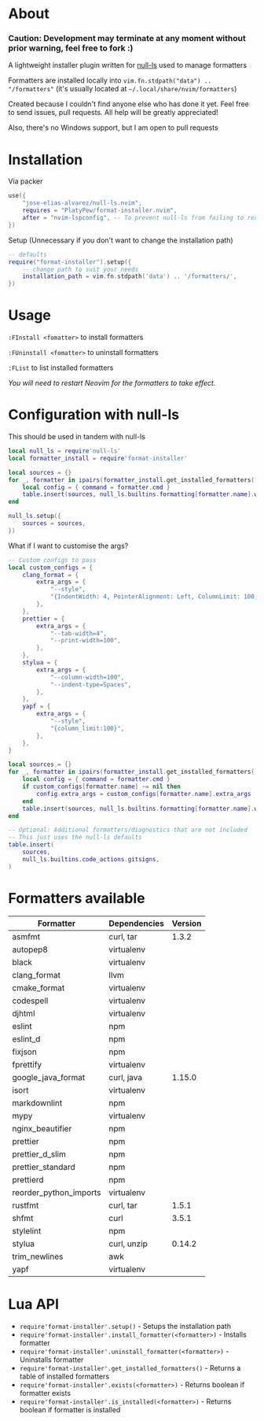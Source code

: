# About

### Caution: Development may terminate at any moment without prior warning, feel free to fork :)

A lightweight installer plugin written for [null-ls](https://github.com/jose-elias-alvarez/null-ls.nvim) used to manage formatters

Formatters are installed locally into `vim.fn.stdpath("data") .. "/formatters"` (it's usually located at `~/.local/share/nvim/formatters`)

Created because I couldn't find anyone else who has done it yet. Feel free to send issues, pull requests. All help will be greatly appreciated!

Also, there's no Windows support, but I am open to pull requests

# Installation

Via packer

```lua
use({
    "jose-elias-alvarez/null-ls.nvim",
    requires = "PlatyPew/format-installer.nvim",
    after = "nvim-lspconfig", -- To prevent null-ls from failing to read buffer
})
```

Setup (Unnecessary if you don't want to change the installation path)

```lua
-- defaults
require("format-installer").setup({
    -- change path to suit your needs
    installation_path = vim.fn.stdpath('data') .. '/formatters/',
})
```

# Usage

`:FInstall <fomatter>` to install formatters

`:FUninstall <fomatter>` to uninstall formatters

`:FList` to list installed formatters

_You will need to restart Neovim for the formatters to take effect._

# Configuration with null-ls

This should be used in tandem with null-ls

```lua
local null_ls = require'null-ls'
local formatter_install = require'format-installer'

local sources = {}
for _, formatter in ipairs(formatter_install.get_installed_formatters()) do
    local config = { command = formatter.cmd }
    table.insert(sources, null_ls.builtins.formatting[formatter.name].with(config))
end

null_ls.setup({
    sources = sources,
})
```

What if I want to customise the args?

```lua
-- Custom configs to pass
local custom_configs = {
    clang_format = {
        extra_args = {
            "--style",
            "{IndentWidth: 4, PointerAlignment: Left, ColumnLimit: 100, AllowShortFunctionsOnASingleLine: Empty}",
        },
    },
    prettier = {
        extra_args = {
            "--tab-width=4",
            "--print-width=100",
        },
    },
    stylua = {
        extra_args = {
            "--column-width=100",
            "--indent-type=Spaces",
        },
    },
    yapf = {
        extra_args = {
            "--style",
            "{column_limit:100}",
        },
    },
}

local sources = {}
for _, formatter in ipairs(formatter_install.get_installed_formatters()) do
    local config = { command = formatter.cmd }
    if custom_configs[formatter.name] ~= nil then
        config.extra_args = custom_configs[formatter.name].extra_args
    end
    table.insert(sources, null_ls.builtins.formatting[formatter.name].with(config))
end

-- Optional: Additional formatters/diagnostics that are not included
-- This just uses the null-ls defaults
table.insert(
    sources,
    null_ls.builtins.code_actions.gitsigns,
)
```

# Formatters available

| Formatter              | Dependencies | Version |
| ---------------------- | ------------ | ------- |
| asmfmt                 | curl, tar    | 1.3.2   |
| autopep8               | virtualenv   |
| black                  | virtualenv   |
| clang_format           | llvm         |
| cmake_format           | virtualenv   |
| codespell              | virtualenv   |
| djhtml                 | virtualenv   |
| eslint                 | npm          |
| eslint_d               | npm          |
| fixjson                | npm          |
| fprettify              | virtualenv   |
| google_java_format     | curl, java   | 1.15.0  |
| isort                  | virtualenv   |
| markdownlint           | npm          |
| mypy                   | virtualenv   |
| nginx_beautifier       | npm          |
| prettier               | npm          |
| prettier_d_slim        | npm          |
| prettier_standard      | npm          |
| prettierd              | npm          |
| reorder_python_imports | virtualenv   |
| rustfmt                | curl, tar    | 1.5.1   |
| shfmt                  | curl         | 3.5.1   |
| stylelint              | npm          |
| stylua                 | curl, unzip  | 0.14.2  |
| trim_newlines          | awk          |
| yapf                   | virtualenv   |

# Lua API

-   `require'format-installer'.setup()` - Setups the installation path
-   `require'format-installer'.install_formatter(<formatter>)` - Installs formatter
-   `require'format-installer'.uninstall_formatter(<formatter>)` - Uninstalls formatter
-   `require'format-installer'.get_installed_formatters()` - Returns a table of installed formatters
-   `require'format-installer'.exists(<formatter>)` - Returns boolean if formatter exists
-   `require'format-installer'.is_installed(<formatter>)` - Returns boolean if formatter is installed
